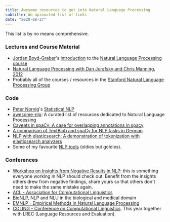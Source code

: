 ```yaml
---
title: Awesome resources to get into Natural Language Processing
subtitle: An opionated list of links
date: "2020-08-27"
---
```

This list is by no means comprehensive.

### Lectures and Course Material

* [Jordan Boyd-Graber](http://users.umiacs.umd.edu/~jbg/)'s [introduction](https://youtu.be/2_2ttm1GHs4) to the [Natural Language Processing course](http://users.umiacs.umd.edu/~jbg/teaching/CMSC_470/)
* [Natural Language Processing with Dan Jurafsky and Chris Manning, 2012](https://www.youtube.com/playlist?list=PLoROMvodv4rOFZnDyrlW3-nI7tMLtmiJZ)
* Probably all of the courses / resources in the [Stanford Natural Language Processing Group](https://nlp.stanford.edu/teaching/)

### Code

* [Peter Norvig](https://norvig.com/)'s [Statistical NLP](https://nbviewer.jupyter.org/url/norvig.com/ipython/How%20to%20Do%20Things%20with%20Words.ipynb)
* [awesome-nlp](https://github.com/keon/awesome-nlp): A curated list of resources dedicated to Natural Language Processing
* [Caveats in spaCy: A case for overlapping annotations in spacy](https://github.com/aplz/nlp_notebooks/blob/master/spacy_caveats.ipynb)
* [A comparison of TextBlob and spaCy for NLP tasks in German](https://github.com/aplz/nlp_notebooks/blob/master/textblob_vs_spacy.ipynb)
* [NLP with elasticsearch: A demonstration of tokenization with elasticsearch analyzers](https://github.com/aplz/nlp_notebooks/blob/master/elasticsearch-nlp.ipynb)
* Some of my favourite [NLP tools](_posts/2018-10-09-nlp-tools.md) (oldies but goldies).

### Conferences

* [Workshop on Insights from Negative Results in NLP](https://insights-workshop.github.io/index): this is something everyone working in NLP should check out. Benefit from the insights others drew from negative findings, share yours so that others don't need to make the same mistake again.
* [ACL - Association for Computational Linguistics](https://2024.aclweb.org)
* [BioNLP](https://aclweb.org/aclwiki/BioNLP_Workshop), NLP and NLU in the biological and medical domain
* [EMNLP - Empirical Methods in Natural Language Processing](https://2023.emnlp.org)
* [COLING - Conference on Computational Linguistics](https://lrec-coling-2024.org). This year together with LREC (Language Resources and Evaluation).
